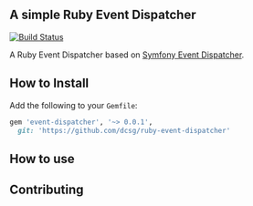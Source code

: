 ## A simple Ruby Event Dispatcher

[![Build Status](https://travis-ci.org/dcsg/ruby-event-dispatcher.svg?branch=master)](https://travis-ci.org/dcsg/ruby-event-dispatcher)

A Ruby Event Dispatcher based on [Symfony Event Dispatcher](https://symfony.com/doc/current/components/event_dispatcher.html).

## How to Install

Add the following to your `Gemfile`:
```ruby
gem 'event-dispatcher', '~> 0.0.1',
  git: 'https://github.com/dcsg/ruby-event-dispatcher'
```

## How to use

## Contributing